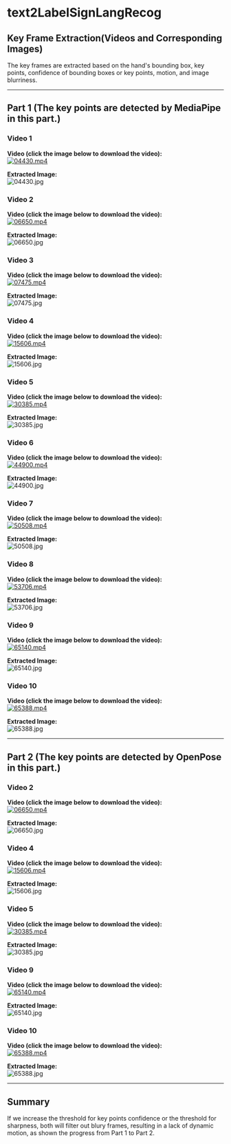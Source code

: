# text2LabelSignLangRecog

## Key Frame Extraction(Videos and Corresponding Images)
The key frames are extracted based on the hand's bounding box, key points, confidence of bounding boxes or key points, motion, and image blurriness.

---

## Part 1 (The key points are detected by MediaPipe in this part.)

### Video 1
**Video (click the image below to download the video):**  
[![04430.mp4](output/mediapipe_hands/04430.jpg)](test_video/04430.mp4)

**Extracted Image:**  
![04430.jpg](output/mediapipe_hands/04430.jpg)


### Video 2
**Video (click the image below to download the video):**  
[![06650.mp4](output/mediapipe_hands/06650.jpg)](test_video/06650.mp4)

**Extracted Image:**  
![06650.jpg](output/mediapipe_hands/06650.jpg)


### Video 3
**Video (click the image below to download the video):**  
[![07475.mp4](output/mediapipe_hands/07475.jpg)](test_video/07475.mp4)

**Extracted Image:**  
![07475.jpg](output/mediapipe_hands/07475.jpg)


### Video 4
**Video (click the image below to download the video):**  
[![15606.mp4](output/mediapipe_hands/15606.jpg)](test_video/15606.mp4)

**Extracted Image:**  
![15606.jpg](output/mediapipe_hands/15606.jpg)


### Video 5
**Video (click the image below to download the video):**  
[![30385.mp4](output/mediapipe_hands/30385.jpg)](test_video/30385.mp4)

**Extracted Image:**  
![30385.jpg](output/mediapipe_hands/30385.jpg)


### Video 6
**Video (click the image below to download the video):**  
[![44900.mp4](output/mediapipe_hands/44900.jpg)](test_video/44900.mp4)

**Extracted Image:**  
![44900.jpg](output/mediapipe_hands/44900.jpg)


### Video 7
**Video (click the image below to download the video):**  
[![50508.mp4](output/mediapipe_hands/50508.jpg)](test_video/50508.mp4)

**Extracted Image:**  
![50508.jpg](output/mediapipe_hands/50508.jpg)


### Video 8
**Video (click the image below to download the video):**  
[![53706.mp4](output/mediapipe_hands/53706.jpg)](test_video/53706.mp4)

**Extracted Image:**  
![53706.jpg](output/mediapipe_hands/53706.jpg)


### Video 9
**Video (click the image below to download the video):**  
[![65140.mp4](output/mediapipe_hands/65140.jpg)](test_video/65140.mp4)

**Extracted Image:**  
![65140.jpg](output/mediapipe_hands/65140.jpg)


### Video 10
**Video (click the image below to download the video):**  
[![65388.mp4](output/mediapipe_hands/65388.jpg)](test_video/65388.mp4)

**Extracted Image:**  
![65388.jpg](output/mediapipe_hands/65388.jpg)

---

## Part 2 (The key points are detected by OpenPose in this part.)

### Video 2
**Video (click the image below to download the video):**  
[![06650.mp4](output/openpose/06650.jpg)](test_video/06650.mp4)

**Extracted Image:**  
![06650.jpg](output/openpose/06650.jpg)


### Video 4
**Video (click the image below to download the video):**  
[![15606.mp4](output/openpose/15606.jpg)](test_video/15606.mp4)

**Extracted Image:**  
![15606.jpg](output/openpose/15606.jpg)


### Video 5
**Video (click the image below to download the video):**  
[![30385.mp4](output/openpose/30385.jpg)](test_video/30385.mp4)

**Extracted Image:**  
![30385.jpg](output/openpose/30385.jpg)


### Video 9
**Video (click the image below to download the video):**  
[![65140.mp4](output/openpose/65140.jpg)](test_video/65140.mp4)

**Extracted Image:**  
![65140.jpg](output/openpose/65140.jpg)


### Video 10
**Video (click the image below to download the video):**  
[![65388.mp4](output/openpose/65388.jpg)](test_video/65388.mp4)

**Extracted Image:**  
![65388.jpg](output/openpose/65388.jpg)


---
## Summary

If we increase the threshold for key points confidence or the threshold for sharpness, both will filter out blury frames, resulting in a lack of dynamic motion, as shown the progress from Part 1 to Part 2.
